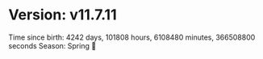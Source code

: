 # Version: v11.7.11
Time since birth: 4242 days, 101808 hours, 6108480 minutes, 366508800 seconds
Season: Spring 🌸

